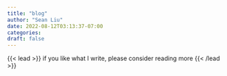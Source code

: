 ```yaml
---
title: "blog"
author: "Sean Liu"
date: 2022-08-12T03:13:37-07:00
categories:
draft: false
---
```


{{< lead >}} if you like what I write, please consider reading more {{< /lead >}}
